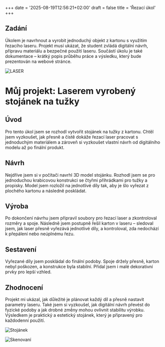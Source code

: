 +++
date = '2025-08-19T12:56:21+02:00'
draft = false
title = 'Řezací úkol'
+++

## Zadání

Úkolem je navrhnout a vyrobit jednoduchý objekt z kartonu s využitím řezacího laseru. Projekt musí ukázat, že student zvládá digitální návrh, přípravu materiálu a bezpečné použití laseru. Součástí úkolu je také dokumentace – krátký popis průběhu práce a výsledku, který bude prezentován na webové stránce.

![LASER](Web-3_0/images/image_2.jpg)


# Můj projekt: Laserem vyrobený stojánek na tužky

## Úvod
Pro tento úkol jsem se rozhodl vytvořit stojánek na tužky z kartonu. Chtěl jsem vyzkoušet, jak přesně a čistě dokáže řezací laser pracovat s jednoduchým materiálem a zároveň si vyzkoušet vlastní návrh od digitálního modelu až po finální produkt.

## Návrh
Nejdříve jsem si v počítači navrhl 3D model stojánku. Rozhodl jsem se pro jednoduchou krabicovou konstrukci se čtyřmi přihrádkami pro tužky a propisky. Model jsem rozložil na jednotlivé díly tak, aby je šlo vyřezat z plochého kartonu a následně poskládat.

## Výroba
Po dokončení návrhu jsem připravil soubory pro řezací laser a zkontroloval rozměry a spoje. Následně jsem postupně řešil karton v laseru – sledoval jsem, jak laser přesně vyřezává jednotlivé díly, a kontroloval, zda nedochází k přepálení nebo neúplnému řezu.

## Sestavení
Vyřezané díly jsem poskládal do finální podoby. Spoje držely přesně, karton nebyl poškozen, a konstrukce byla stabilní. Přidal jsem i malé dekorativní prvky pro lepší vzhled.

## Zhodnocení
Projekt mi ukázal, jak důležité je plánovat každý díl a přesně nastavit parametry laseru. Také jsem si vyzkoušel, jak digitální návrh převést do fyzické podoby a jak drobné změny mohou ovlivnit stabilitu výrobku. Výsledkem je praktický a estetický stojánek, který je připravený pro každodenní použití.

![Stojánek](/images/stojanek.jpg)

![Skenovaní](images/image_4.jpg)